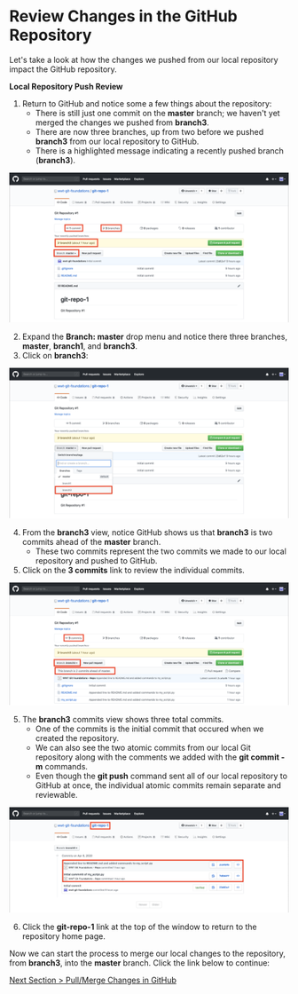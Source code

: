 # Review Changes in the GitHub Repository

Let's take a look at how the changes we pushed from our local repository impact the GitHub repository.



**Local Repository Push Review**

1. Return to GitHub and notice some a few things about the repository:
   - There is still just one commit on the **master** branch; we haven't yet merged the changes we pushed from **branch3**.
   - There are now three branches, up from two before we pushed **branch3** from our local repository to GitHub.
   - There is a highlighted message indicating a recently pushed branch (**branch3**).

![github-repo-push-review](../images/github-repo-push-review.png)



2. Expand the **Branch: master** drop menu and notice there three branches, **master**, **branch1**, and **branch3**.
3. Click on **branch3**:

![github-repo-push-branch-list](../images/github-repo-push-branch-list.png)



4. From the **branch3** view, notice GitHub shows us that **branch3** is two commits ahead of the **master** branch.
   - These two commits represent the two commits we made to our local repository and pushed to GitHub.
5. Click on the **3 commits** link to review the individual commits.

![github-repo-branch3-review](../images/github-repo-branch3-review.png)



5. The **branch3** commits view shows three total commits.
   - One of the commits is the initial commit that occured when we created the repository.
   - We can also see the two atomic commits from our local Git repository along with the comments we added with the **git commit -m** commands.
   - Even though the **git push** command sent all of our local repository to GitHub at once, the individual atomic commits remain separate and reviewable.

![github-repo-branch3-commits](../images/github-repo-branch3-commits.png)



6. Click the **git-repo-1** link at the top of the window to return to the repository home page.

Now we can start the process to merge our local changes to the repository, from **branch3**, into the **master** branch.  Click the link below to continue:

[Next Section > Pull/Merge Changes in GitHub](section_11.md "Pull/Merge Changes in GitHub")

